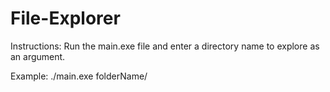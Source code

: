 # File-Explorer

Instructions: Run the main.exe file and enter a directory name to explore as an argument.

Example: ./main.exe folderName/
